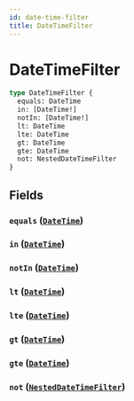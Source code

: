 ```yaml
---
id: date-time-filter
title: DateTimeFilter
---
```


 # DateTimeFilter





```graphql
type DateTimeFilter {
  equals: DateTime
  in: [DateTime!]
  notIn: [DateTime!]
  lt: DateTime
  lte: DateTime
  gt: DateTime
  gte: DateTime
  not: NestedDateTimeFilter
}
```


## Fields

### `equals` ([`DateTime`](/scalars/date-time))




### `in` ([`DateTime`](/scalars/date-time))




### `notIn` ([`DateTime`](/scalars/date-time))




### `lt` ([`DateTime`](/scalars/date-time))




### `lte` ([`DateTime`](/scalars/date-time))




### `gt` ([`DateTime`](/scalars/date-time))




### `gte` ([`DateTime`](/scalars/date-time))




### `not` ([`NestedDateTimeFilter`](/inputs/nested-date-time-filter))






